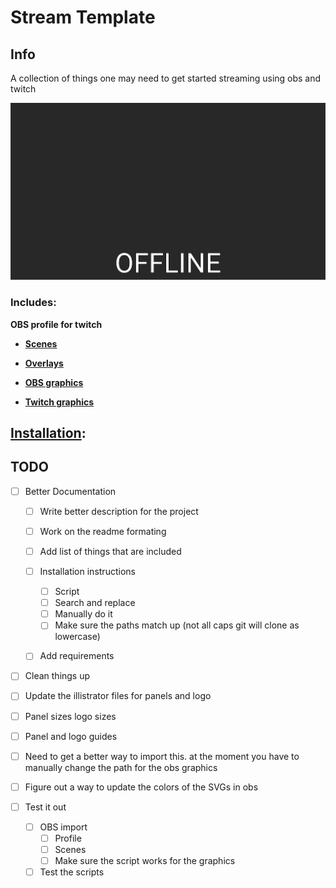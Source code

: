 # Stream Template
## Info

A collection of things one may need to get started streaming using obs and twitch

![OBS PROFILE](/IMAGES/screenshot.gif "OBS PROFILE")

### Includes:
**OBS profile for twitch**

- **[Scenes](https://github.com/BorkStick/stream-template/wiki/scenes)**


- **[Overlays](https://github.com/BorkStick/stream-template/wiki/Scenes#overlays)**


- **[OBS graphics](https://github.com/BorkStick/stream-template/wiki/Stream-Graphics)**



- **[Twitch graphics](https://github.com/BorkStick/stream-template/wiki/Twitch-Graphics)**






## [Installation](https://github.com/BorkStick/stream-template/wiki/Install):







## TODO
- [ ] Better Documentation 
    - [ ] Write better description for the project 
    - [ ] Work on the readme formating 
    - [ ] Add list of things that are included 
    - [ ] Installation instructions 
        - [ ] Script
        - [ ] Search and replace
        - [ ] Manually do it 
        - [ ] Make sure the paths match up (not all caps git will clone as lowercase)
    - [ ] Add requirements 
    

- [ ] Clean things up 

- [ ] Update the illistrator files for panels and logo
- [ ] Panel sizes logo sizes
- [ ] Panel and logo guides

- [ ] Need to get a better way to import this. at the moment you have to manually change the path for the obs graphics

- [ ] Figure out a way to update the colors of the SVGs in obs

- [ ] Test it out 
    - [ ] OBS import
        - [ ] Profile
        - [ ] Scenes 
        - [ ] Make sure the script works for the graphics 
    - [ ] Test the scripts 

